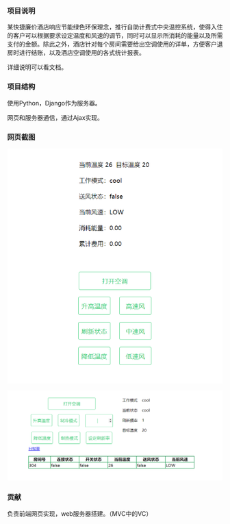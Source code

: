 ### 项目说明

某快捷廉价酒店响应节能绿色环保理念，推行自助计费式中央温控系统，使得入住的客户可以根据要求设定温度和风速的调节，同时可以显示所消耗的能量以及所需支付的金额。除此之外，酒店针对每个房间需要给出空调使用的详单，方便客户退房时进行结账，以及酒店空调使用的各式统计报表。

详细说明可以看文档。

### 项目结构

使用Python，Django作为服务器。

网页和服务器通信，通过Ajax实现。

### 网页截图

![image-20200808164936095](Readme.assets/image-20200808164936095.png)

![image-20200808165054427](Readme.assets/image-20200808165054427.png)

### 贡献

负责前端网页实现，web服务器搭建。（MVC中的VC）


